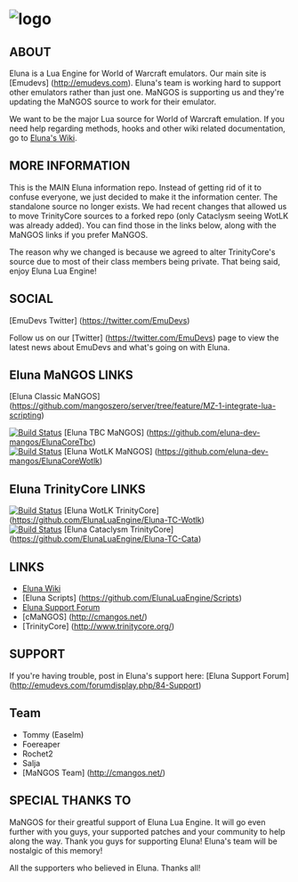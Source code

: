 # ![logo](https://dl.dropbox.com/u/98478761/eluna-DBCA-Designs.png)

## ABOUT

Eluna is a Lua Engine for World of Warcraft emulators. Our main site is [Emudevs] (http://emudevs.com). Eluna's team is working hard to support other emulators rather than just one. MaNGOS is supporting us and they're updating the MaNGOS source to work for their emulator. 


We want to be the major Lua source for World of Warcraft emulation. If you need help regarding methods, hooks and other wiki related documentation, go to [Eluna's Wiki](http://wiki.emudevs.com/doku.php?id=eluna).

## MORE INFORMATION

This is the MAIN Eluna information repo. Instead of getting rid of it to confuse everyone, we just decided to make it the information center. The standalone source no longer exists. We had recent changes that allowed us to move TrinityCore sources to a forked repo (only Cataclysm seeing WotLK was already added). You can find those in the links below, along with the MaNGOS links if you prefer MaNGOS.

The reason why we changed is because we agreed to alter TrinityCore's source due to most of their class members being private. That being said, enjoy Eluna Lua Engine!

## SOCIAL

[EmuDevs Twitter] (https://twitter.com/EmuDevs)

Follow us on our [Twitter] (https://twitter.com/EmuDevs) page to view the latest news about EmuDevs and what's going on with Eluna.

## Eluna MaNGOS LINKS

[Eluna Classic MaNGOS] (https://github.com/mangoszero/server/tree/feature/MZ-1-integrate-lua-scripting)

[![Build Status](https://travis-ci.org/eluna-dev-mangos/ElunaCoreTbc.png?branch=master)](https://travis-ci.org/eluna-dev-mangos/ElunaCoreTbc) [Eluna TBC MaNGOS] (https://github.com/eluna-dev-mangos/ElunaCoreTbc)<br />
[![Build Status](https://travis-ci.org/eluna-dev-mangos/ElunaCoreWotlk.png?branch=master)](https://travis-ci.org/eluna-dev-mangos/ElunaCoreTbc) [Eluna WotLK MaNGOS] (https://github.com/eluna-dev-mangos/ElunaCoreWotlk)

## Eluna TrinityCore LINKS

[![Build Status](https://travis-ci.org/ElunaLuaEngine/Eluna-TC-Wotlk.png?branch=master)](https://travis-ci.org/ElunaLuaEngine/Eluna-TC-Wotlk) [Eluna WotLK TrinityCore] (https://github.com/ElunaLuaEngine/Eluna-TC-Wotlk)<br />
[![Build Status](https://travis-ci.org/ElunaLuaEngine/Eluna-TC-Cata.png?branch=master)](https://travis-ci.org/ElunaLuaEngine/Eluna-TC-Wotlk) [Eluna Cataclysm TrinityCore] (https://github.com/ElunaLuaEngine/Eluna-TC-Cata)

## LINKS

* [Eluna Wiki](http://wiki.emudevs.com/doku.php?id=eluna)
* [Eluna Scripts] (https://github.com/ElunaLuaEngine/Scripts)
* [Eluna Support Forum](http://emudevs.com)
* [cMaNGOS] (http://cmangos.net/)
* [TrinityCore] (http://www.trinitycore.org/)

## SUPPORT

If you're having trouble, post in Eluna's support here: [Eluna Support Forum] (http://emudevs.com/forumdisplay.php/84-Support)

## Team

* Tommy (Easelm)
* Foereaper
* Rochet2
* Salja
* [MaNGOS Team] (http://cmangos.net/)

## SPECIAL THANKS TO

MaNGOS for their greatful support of Eluna Lua Engine. It will go even further with you guys, your supported patches and your community to help along the way. Thank you guys for supporting Eluna! Eluna's team will be nostalgic of this memory!

All the supporters who believed in Eluna. Thanks all!
